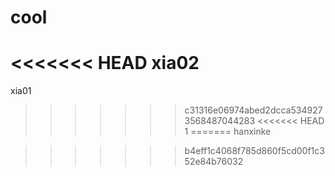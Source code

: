 # cool

<<<<<<< HEAD
xia02
=======
xia01
>>>>>>> c31316e06974abed2dcca5349273568487044283
<<<<<<< HEAD
1
=======
hanxinke

>>>>>>> b4eff1c4068f785d860f5cd00f1c352e84b76032

